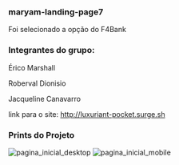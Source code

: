 
### maryam-landing-page7
Foi selecionado a opção do F4Bank

### Integrantes do grupo:

Érico Marshall

Roberval Dionisio

Jacqueline Canavarro

link para o site: http://luxuriant-pocket.surge.sh

### Prints do Projeto

![pagina_inicial_desktop](https://user-images.githubusercontent.com/46010315/132066741-ee3ab230-bd49-4361-b858-a53822a71e05.png)
![pagina_inicial_mobile](https://user-images.githubusercontent.com/46010315/132066764-0af65717-92d8-401a-927a-a2104ac96d70.png)
